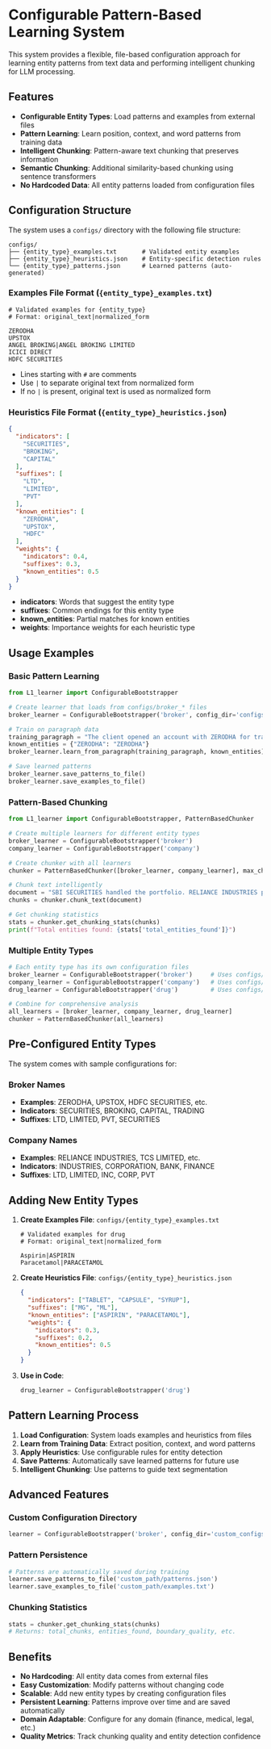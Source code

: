 # Configurable Pattern-Based Learning System

This system provides a flexible, file-based configuration approach for learning entity patterns from text data and performing intelligent chunking for LLM processing.

## Features

- **Configurable Entity Types**: Load patterns and examples from external files
- **Pattern Learning**: Learn position, context, and word patterns from training data
- **Intelligent Chunking**: Pattern-aware text chunking that preserves information
- **Semantic Chunking**: Additional similarity-based chunking using sentence transformers
- **No Hardcoded Data**: All entity patterns loaded from configuration files

## Configuration Structure

The system uses a `configs/` directory with the following file structure:

```
configs/
├── {entity_type}_examples.txt       # Validated entity examples
├── {entity_type}_heuristics.json    # Entity-specific detection rules
└── {entity_type}_patterns.json      # Learned patterns (auto-generated)
```

### Examples File Format (`{entity_type}_examples.txt`)

```
# Validated examples for {entity_type}
# Format: original_text|normalized_form

ZERODHA
UPSTOX
ANGEL BROKING|ANGEL BROKING LIMITED
ICICI DIRECT
HDFC SECURITIES
```

- Lines starting with `#` are comments
- Use `|` to separate original text from normalized form
- If no `|` is present, original text is used as normalized form

### Heuristics File Format (`{entity_type}_heuristics.json`)

```json
{
  "indicators": [
    "SECURITIES",
    "BROKING",
    "CAPITAL"
  ],
  "suffixes": [
    "LTD",
    "LIMITED",
    "PVT"
  ],
  "known_entities": [
    "ZERODHA",
    "UPSTOX",
    "HDFC"
  ],
  "weights": {
    "indicators": 0.4,
    "suffixes": 0.3,
    "known_entities": 0.5
  }
}
```

- **indicators**: Words that suggest the entity type
- **suffixes**: Common endings for this entity type
- **known_entities**: Partial matches for known entities
- **weights**: Importance weights for each heuristic type

## Usage Examples

### Basic Pattern Learning

```python
from L1_learner import ConfigurableBootstrapper

# Create learner that loads from configs/broker_* files
broker_learner = ConfigurableBootstrapper('broker', config_dir='configs')

# Train on paragraph data
training_paragraph = "The client opened an account with ZERODHA for trading."
known_entities = {"ZERODHA": "ZERODHA"}
broker_learner.learn_from_paragraph(training_paragraph, known_entities)

# Save learned patterns
broker_learner.save_patterns_to_file()
broker_learner.save_examples_to_file()
```

### Pattern-Based Chunking

```python
from L1_learner import ConfigurableBootstrapper, PatternBasedChunker

# Create multiple learners for different entity types
broker_learner = ConfigurableBootstrapper('broker')
company_learner = ConfigurableBootstrapper('company')

# Create chunker with all learners
chunker = PatternBasedChunker([broker_learner, company_learner], max_chunk_size=200)

# Chunk text intelligently
document = "SBI SECURITIES handled the portfolio. RELIANCE INDUSTRIES performed well."
chunks = chunker.chunk_text(document)

# Get chunking statistics
stats = chunker.get_chunking_stats(chunks)
print(f"Total entities found: {stats['total_entities_found']}")
```

### Multiple Entity Types

```python
# Each entity type has its own configuration files
broker_learner = ConfigurableBootstrapper('broker')     # Uses configs/broker_*
company_learner = ConfigurableBootstrapper('company')   # Uses configs/company_*
drug_learner = ConfigurableBootstrapper('drug')         # Uses configs/drug_*

# Combine for comprehensive analysis
all_learners = [broker_learner, company_learner, drug_learner]
chunker = PatternBasedChunker(all_learners)
```

## Pre-Configured Entity Types

The system comes with sample configurations for:

### Broker Names
- **Examples**: ZERODHA, UPSTOX, HDFC SECURITIES, etc.
- **Indicators**: SECURITIES, BROKING, CAPITAL, TRADING
- **Suffixes**: LTD, LIMITED, PVT, SECURITIES

### Company Names  
- **Examples**: RELIANCE INDUSTRIES, TCS LIMITED, etc.
- **Indicators**: INDUSTRIES, CORPORATION, BANK, FINANCE
- **Suffixes**: LTD, LIMITED, INC, CORP, PVT

## Adding New Entity Types

1. **Create Examples File**: `configs/{entity_type}_examples.txt`
   ```
   # Validated examples for drug
   # Format: original_text|normalized_form
   
   Aspirin|ASPIRIN
   Paracetamol|PARACETAMOL
   ```

2. **Create Heuristics File**: `configs/{entity_type}_heuristics.json`
   ```json
   {
     "indicators": ["TABLET", "CAPSULE", "SYRUP"],
     "suffixes": ["MG", "ML"],
     "known_entities": ["ASPIRIN", "PARACETAMOL"],
     "weights": {
       "indicators": 0.3,
       "suffixes": 0.2,
       "known_entities": 0.5
     }
   }
   ```

3. **Use in Code**:
   ```python
   drug_learner = ConfigurableBootstrapper('drug')
   ```

## Pattern Learning Process

1. **Load Configuration**: System loads examples and heuristics from files
2. **Learn from Training Data**: Extract position, context, and word patterns
3. **Apply Heuristics**: Use configurable rules for entity detection
4. **Save Patterns**: Automatically save learned patterns for future use
5. **Intelligent Chunking**: Use patterns to guide text segmentation

## Advanced Features

### Custom Configuration Directory
```python
learner = ConfigurableBootstrapper('broker', config_dir='custom_configs')
```

### Pattern Persistence
```python
# Patterns are automatically saved during training
learner.save_patterns_to_file('custom_path/patterns.json')
learner.save_examples_to_file('custom_path/examples.txt')
```

### Chunking Statistics
```python
stats = chunker.get_chunking_stats(chunks)
# Returns: total_chunks, entities_found, boundary_quality, etc.
```

## Benefits

- **No Hardcoding**: All entity data comes from external files
- **Easy Customization**: Modify patterns without changing code
- **Scalable**: Add new entity types by creating configuration files
- **Persistent Learning**: Patterns improve over time and are saved automatically
- **Domain Adaptable**: Configure for any domain (finance, medical, legal, etc.)
- **Quality Metrics**: Track chunking quality and entity detection confidence 